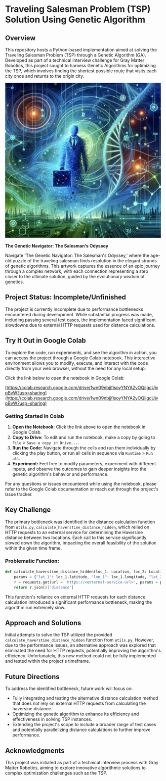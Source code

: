 # Traveling Salesman Problem (TSP) Solution Using Genetic Algorithm

## Overview

This repository hosts a Python-based implementation aimed at solving the Traveling Salesman Problem (TSP) through a Genetic Algorithm (GA). Developed as part of a technical interview challenge for Gray Matter Robotics, this project sought to harness Genetic Algorithms for optimizing the TSP, which involves finding the shortest possible route that visits each city once and returns to the origin city.

![1706762904811](image/README/1706762904811.png)

**The Genetic Navigator: The Salesman's Odyssey**


Navigate 'The Genetic Navigator: The Salesman's Odyssey,' where the
age-old puzzle of the traveling salesman finds resolution in the elegant
 strands of genetic algorithms. This artwork captures the essence of an
epic journey through a complex network, with each connection
representing a step closer to the ultimate solution, guided by the
evolutionary wisdom of genetics.


## Project Status: Incomplete/Unfinished

The project is currently incomplete due to performance bottlenecks encountered during development. While substantial progress was made, including passing several test cases, the implementation faced significant slowdowns due to external HTTP requests used for distance calculations.

## Try It Out in Google Colab

To explore the code, run experiments, and see the algorithm in action, you can access the project through a Google Colab notebook. This interactive environment allows you to modify, execute, and interact with the code directly from your web browser, without the need for any local setup.

Click the link below to open the notebook in Google Colab:

[https://colab.research.google.com/drive/1wn09nbjjfisoyYNYA2yOQiigcUjvpBvW?usp=sharing](https://colab.research.google.com/drive/1wn09nbjjfisoyYNYA2yOQiigcUjvpBvW?usp=sharing)

### Getting Started in Colab

1. **Open the Notebook:** Click the link above to open the notebook in Google Colab.
2. **Copy to Drive:** To edit and run the notebook, make a copy by going to `File` > `Save a copy in Drive...`.
3. **Run the Code:** Navigate through the cells and run them individually by clicking the play button, or run all cells in sequence via `Runtime` > `Run all`.
4. **Experiment:** Feel free to modify parameters, experiment with different inputs, and observe the outcomes to gain deeper insights into the genetic algorithm's behavior and performance.

For any questions or issues encountered while using the notebook, please refer to the Google Colab documentation or reach out through the project's issue tracker.

## Key Challenge

The primary bottleneck was identified in the distance calculation function from `utils.py`, `calculate_haverstine_distance_hidden`, which relied on HTTP requests to an external service for determining the Haversine distance between two locations. Each call to this service significantly slowed down the algorithm, impacting the overall feasibility of the solution within the given time frame.

### Problematic Function:

```python
def calculate_haverstine_distance_hidden(loc_1: Location, loc_2: Location) -> float:
    params = {"lat_1": loc_1.latitude, "lon_1": loc_1.longitude, "lat_2": loc_2.latitude, "lon_2": loc_2.longitude }
    r = requests.get(url = 'https://<external-service-url>', params = params)
    return r.json()['distance']
```

This function's reliance on external HTTP requests for each distance
calculation introduced a significant performance bottleneck, making the
algorithm run extremely slow.

## Approach and Solutions

Initial attempts to solve the TSP utilized the provided `calculate_haverstine_distance_hidden` function from `utils.py`. However, due to the performance issues, an alternative approach was explored that eliminated the need for HTTP requests, potentially improving the algorithm's efficiency. Unfortunately, this new method could not be fully implemented and tested within the project's timeframe.

## Future Directions

To address the identified bottleneck, future work will focus on:

* Fully integrating and testing the alternative distance calculation method that does not rely on external HTTP requests from calculating the haversine distance.
* Optimizing the genetic algorithm to enhance its efficiency and effectiveness in solving TSP instances.
* Extending the project's scope to include a broader range of test cases and potentially parallelizing distance calculations to further improve performance.

## Acknowledgments

This project was initiated as part of a technical interview process with Gray Matter Robotics, aiming to explore innovative algorithmic solutions to complex optimization challenges such as the TSP.
